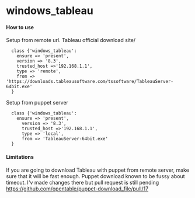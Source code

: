 # windows_tableau

#### How to use

Setup from remote url. Tableau official download site/
```puppet
  class {'windows_tableau':
    ensure => 'present',
    version => '8.3',
    trusted_host =>'192.168.1.1',
    type => 'remote',
    from => 'https://downloads.tableausoftware.com/tssoftware/TableauServer-64bit.exe'
  }
````

Setup from puppet server
```puppet
  class {'windows_tableau':
    ensure => 'present',
      version => '8.3',
      trusted_host =>'192.168.1.1',
      type => 'local',
      from => 'TableauServer-64bit.exe'
  }
```
#### Limitations

If you are going to download Tableau with puppet from remote server, make sure that it will be fast enough. Puppet download known to be fussy about timeout. I'v made changes there but pull request is still pending https://github.com/opentable/puppet-download_file/pull/17